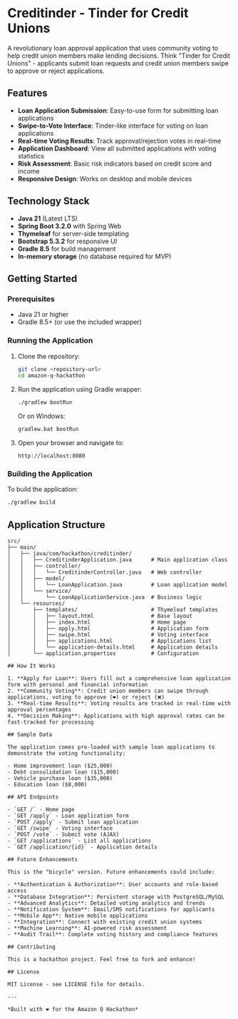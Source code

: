 # Creditinder - Tinder for Credit Unions

A revolutionary loan approval application that uses community voting to help credit union members make lending decisions. Think "Tinder for Credit Unions" - applicants submit loan requests and credit union members swipe to approve or reject applications.

## Features

- **Loan Application Submission**: Easy-to-use form for submitting loan applications
- **Swipe-to-Vote Interface**: Tinder-like interface for voting on loan applications
- **Real-time Voting Results**: Track approval/rejection votes in real-time
- **Application Dashboard**: View all submitted applications with voting statistics
- **Risk Assessment**: Basic risk indicators based on credit score and income
- **Responsive Design**: Works on desktop and mobile devices

## Technology Stack

- **Java 21** (Latest LTS)
- **Spring Boot 3.2.0** with Spring Web
- **Thymeleaf** for server-side templating
- **Bootstrap 5.3.2** for responsive UI
- **Gradle 8.5** for build management
- **In-memory storage** (no database required for MVP)

## Getting Started

### Prerequisites

- Java 21 or higher
- Gradle 8.5+ (or use the included wrapper)

### Running the Application

1. Clone the repository:
   ```bash
   git clone <repository-url>
   cd amazon-q-hackathon
   ```

2. Run the application using Gradle wrapper:
   ```bash
   ./gradlew bootRun
   ```
   
   Or on Windows:
   ```cmd
   gradlew.bat bootRun
   ```

3. Open your browser and navigate to:
   ```
   http://localhost:8080
   ```

### Building the Application

To build the application:
```bash
./gradlew build
```

## Application Structure

```
src/
├── main/
│   ├── java/com/hackathon/creditinder/
│   │   ├── CreditinderApplication.java      # Main application class
│   │   ├── controller/
│   │   │   └── CreditinderController.java   # Web controller
│   │   ├── model/
│   │   │   └── LoanApplication.java         # Loan application model
│   │   └── service/
│   │       └── LoanApplicationService.java  # Business logic
│   └── resources/
│       ├── templates/                       # Thymeleaf templates
│       │   ├── layout.html                  # Base layout
│       │   ├── index.html                   # Home page
│       │   ├── apply.html                   # Application form
│       │   ├── swipe.html                   # Voting interface
│       │   ├── applications.html            # Applications list
│       │   └── application-details.html     # Application details
│       └── application.properties           # Configuration

## How It Works

1. **Apply for Loan**: Users fill out a comprehensive loan application form with personal and financial information
2. **Community Voting**: Credit union members can swipe through applications, voting to approve (❤️) or reject (❌)
3. **Real-time Results**: Voting results are tracked in real-time with approval percentages
4. **Decision Making**: Applications with high approval rates can be fast-tracked for processing

## Sample Data

The application comes pre-loaded with sample loan applications to demonstrate the voting functionality:

- Home improvement loan ($25,000)
- Debt consolidation loan ($15,000)
- Vehicle purchase loan ($35,000)
- Education loan ($8,000)

## API Endpoints

- `GET /` - Home page
- `GET /apply` - Loan application form
- `POST /apply` - Submit loan application
- `GET /swipe` - Voting interface
- `POST /vote` - Submit vote (AJAX)
- `GET /applications` - List all applications
- `GET /application/{id}` - Application details

## Future Enhancements

This is the "bicycle" version. Future enhancements could include:

- **Authentication & Authorization**: User accounts and role-based access
- **Database Integration**: Persistent storage with PostgreSQL/MySQL
- **Advanced Analytics**: Detailed voting analytics and trends
- **Notification System**: Email/SMS notifications for applicants
- **Mobile App**: Native mobile applications
- **Integration**: Connect with existing credit union systems
- **Machine Learning**: AI-powered risk assessment
- **Audit Trail**: Complete voting history and compliance features

## Contributing

This is a hackathon project. Feel free to fork and enhance!

## License

MIT License - see LICENSE file for details.

---

*Built with ❤️ for the Amazon Q Hackathon*
